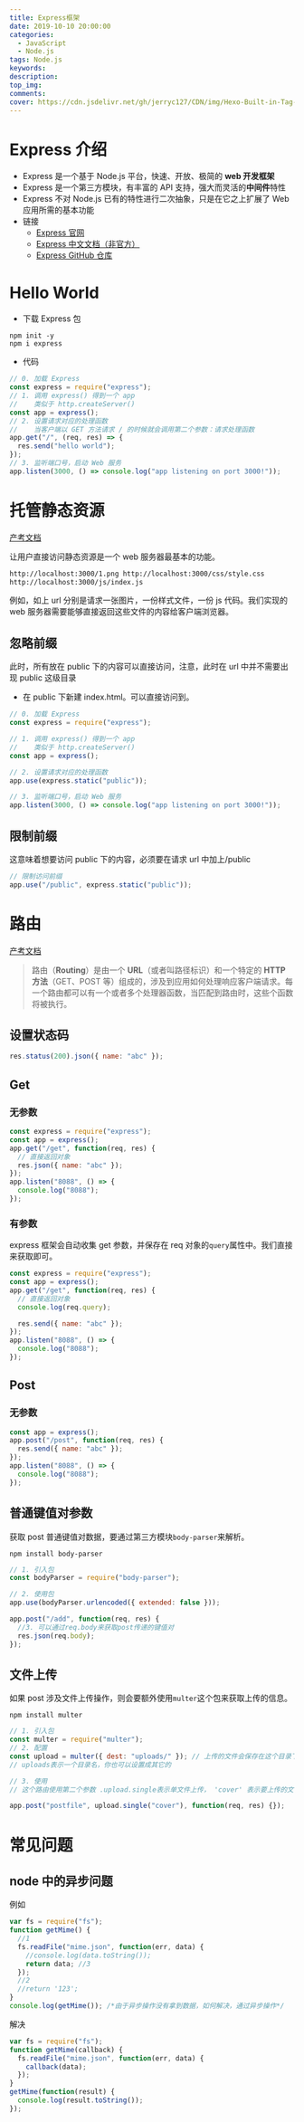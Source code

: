 ```yaml
---
title: Express框架
date: 2019-10-10 20:00:00
categories:
  - JavaScript
  - Node.js
tags: Node.js
keywords:
description:
top_img:
comments:
cover: https://cdn.jsdelivr.net/gh/jerryc127/CDN/img/Hexo-Built-in-Tag-Plugins-COVER.png
---
```


# Express 介绍

- Express 是一个基于 Node.js 平台，快速、开放、极简的 **web 开发框架**
- Express 是一个第三方模块，有丰富的 API 支持，强大而灵活的**中间件**特性
- Express 不对 Node.js 已有的特性进行二次抽象，只是在它之上扩展了 Web 应用所需的基本功能
- 链接
  - [Express 官网](http://expressjs.com/)
  - [Express 中文文档（非官方）](http://www.expressjs.com.cn/)
  - [Express GitHub 仓库](https://github.com/expressjs/express)

# Hello World

- 下载 Express 包

```shell
npm init -y
npm i express
```

- 代码

```js
// 0. 加载 Express
const express = require("express");
// 1. 调用 express() 得到一个 app
//    类似于 http.createServer()
const app = express();
// 2. 设置请求对应的处理函数
//    当客户端以 GET 方法请求 / 的时候就会调用第二个参数：请求处理函数
app.get("/", (req, res) => {
  res.send("hello world");
});
// 3. 监听端口号，启动 Web 服务
app.listen(3000, () => console.log("app listening on port 3000!"));
```

# 托管静态资源

[产考文档](http://www.expressjs.com.cn/starter/static-files.html)

让用户直接访问静态资源是一个 web 服务器最基本的功能。

```html
http://localhost:3000/1.png http://localhost:3000/css/style.css
http://localhost:3000/js/index.js
```

例如，如上 url 分别是请求一张图片，一份样式文件，一份 js 代码。我们实现的 web 服务器需要能够直接返回这些文件的内容给客户端浏览器。

## 忽略前缀

此时，所有放在 public 下的内容可以直接访问，注意，此时在 url 中并不需要出现 public 这级目录

- 在 public 下新建 index.html。可以直接访问到。

```js
// 0. 加载 Express
const express = require("express");

// 1. 调用 express() 得到一个 app
//    类似于 http.createServer()
const app = express();

// 2. 设置请求对应的处理函数
app.use(express.static("public"));

// 3. 监听端口号，启动 Web 服务
app.listen(3000, () => console.log("app listening on port 3000!"));
```

## 限制前缀

这意味着想要访问 public 下的内容，必须要在请求 url 中加上/public

```js
// 限制访问前缀
app.use("/public", express.static("public"));
```

# 路由

[产考文档](http://www.expressjs.com.cn/starter/basic-routing.html)

> 路由（**Routing**）是由一个 **URL**（或者叫路径标识）和一个特定的 **HTTP 方法**（GET、POST 等）组成的，涉及到应用如何处理响应客户端请求。每一个路由都可以有一个或者多个处理器函数，当匹配到路由时，这些个函数将被执行。

## 设置状态码

```js
res.status(200).json({ name: "abc" });
```

## Get

### 无参数

```js
const express = require("express");
const app = express();
app.get("/get", function(req, res) {
  // 直接返回对象
  res.json({ name: "abc" });
});
app.listen("8088", () => {
  console.log("8088");
});
```

### 有参数

express 框架会自动收集 get 参数，并保存在 req 对象的`query`属性中。我们直接来获取即可。

```js
const express = require("express");
const app = express();
app.get("/get", function(req, res) {
  // 直接返回对象
  console.log(req.query);

  res.send({ name: "abc" });
});
app.listen("8088", () => {
  console.log("8088");
});
```

## Post

### 无参数

```js
const app = express();
app.post("/post", function(req, res) {
  res.send({ name: "abc" });
});
app.listen("8088", () => {
  console.log("8088");
});
```

## 普通键值对参数

获取 post 普通键值对数据，要通过第三方模块`body-parser`来解析。

```shell
npm install body-parser
```

```js
// 1. 引入包
const bodyParser = require("body-parser");

// 2. 使用包
app.use(bodyParser.urlencoded({ extended: false }));

app.post("/add", function(req, res) {
  //3. 可以通过req.body来获取post传递的键值对
  res.json(req.body);
});
```

## 文件上传

如果 post 涉及文件上传操作，则会要额外使用`multer`这个包来获取上传的信息。

```shell
npm install multer
```

```js
// 1. 引入包
const multer = require("multer");
// 2. 配置
const upload = multer({ dest: "uploads/" }); // 上传的文件会保存在这个目录下
// uploads表示一个目录名，你也可以设置成其它的

// 3. 使用
// 这个路由使用第二个参数 .upload.single表示单文件上传， 'cover' 表示要上传的文件在本次上次数据中的键名。类似于<input type="file" name='cover'/>

app.post("postfile", upload.single("cover"), function(req, res) {});
```

# 常见问题

## node 中的异步问题

例如

```js
var fs = require("fs");
function getMime() {
  //1
  fs.readFile("mime.json", function(err, data) {
    //console.log(data.toString());
    return data; //3
  });
  //2
  //return '123';
}
console.log(getMime()); /*由于异步操作没有拿到数据，如何解决，通过异步操作*/
```

解决

```js
var fs = require("fs");
function getMime(callback) {
  fs.readFile("mime.json", function(err, data) {
    callback(data);
  });
}
getMime(function(result) {
  console.log(result.toString());
});
```
